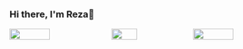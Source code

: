 ### Hi there, I'm Reza👋



<div style="display: flex; flex-direction: row;">
 <img class="img"  align ="left" width = "40%" src="https://github-readme-stats.vercel.app/api?username=Rezaeskandar&show_icons=true&theme=radical" />
 <img class="img"  align ="left" width = "32%" src="https://github-readme-stats.vercel.app/api/top-langs/?username=Rezaeskandar&theme=radical&layout=compact" />
  <img align ="left" width="40%"  src="https://github-readme-streak-stats.herokuapp.com?user=Rezaeskandar&theme=tokyonight&hide_border=true" />
</div>
